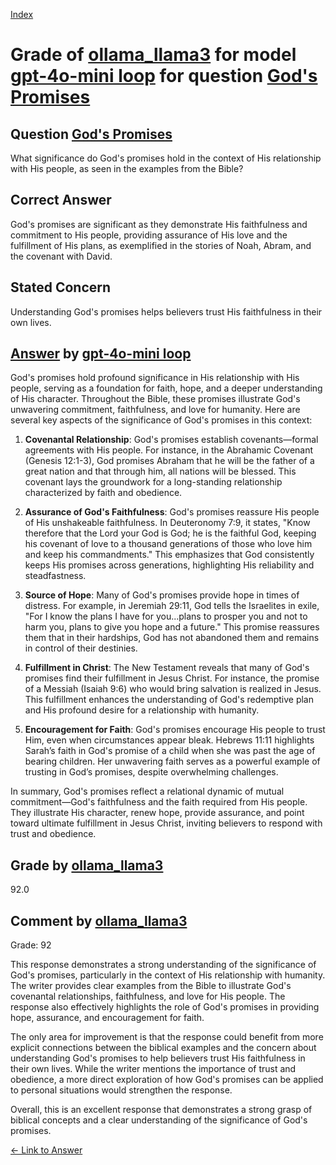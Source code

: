
[Index](../../../../index.md)
# Grade of [ollama_llama3](../../../grading_models/ollama_llama3.md) for model [gpt-4o-mini loop](../../../answering_models/gpt-4o-mini_loop.md) for question [God's Promises](../../../questions/God_s_Promises.md)

## Question [God's Promises](../../../questions/God_s_Promises.md)
What significance do God's promises hold in the context of His relationship with His people, as seen in the examples from the Bible?

## Correct Answer
God's promises are significant as they demonstrate His faithfulness and commitment to His people, providing assurance of His love and the fulfillment of His plans, as exemplified in the stories of Noah, Abram, and the covenant with David.

## Stated Concern
Understanding God's promises helps believers trust His faithfulness in their own lives.

## [Answer](../God_s_Promises.md) by [gpt-4o-mini loop](../../../answering_models/gpt-4o-mini_loop.md)
God's promises hold profound significance in His relationship with His people, serving as a foundation for faith, hope, and a deeper understanding of His character. Throughout the Bible, these promises illustrate God's unwavering commitment, faithfulness, and love for humanity. Here are several key aspects of the significance of God's promises in this context:

1. **Covenantal Relationship**: God's promises establish covenants—formal agreements with His people. For instance, in the Abrahamic Covenant (Genesis 12:1-3), God promises Abraham that he will be the father of a great nation and that through him, all nations will be blessed. This covenant lays the groundwork for a long-standing relationship characterized by faith and obedience.

2. **Assurance of God's Faithfulness**: God's promises reassure His people of His unshakeable faithfulness. In Deuteronomy 7:9, it states, "Know therefore that the Lord your God is God; he is the faithful God, keeping his covenant of love to a thousand generations of those who love him and keep his commandments." This emphasizes that God consistently keeps His promises across generations, highlighting His reliability and steadfastness.

3. **Source of Hope**: Many of God's promises provide hope in times of distress. For example, in Jeremiah 29:11, God tells the Israelites in exile, "For I know the plans I have for you...plans to prosper you and not to harm you, plans to give you hope and a future." This promise reassures them that in their hardships, God has not abandoned them and remains in control of their destinies.

4. **Fulfillment in Christ**: The New Testament reveals that many of God's promises find their fulfillment in Jesus Christ. For instance, the promise of a Messiah (Isaiah 9:6) who would bring salvation is realized in Jesus. This fulfillment enhances the understanding of God's redemptive plan and His profound desire for a relationship with humanity.

5. **Encouragement for Faith**: God's promises encourage His people to trust Him, even when circumstances appear bleak. Hebrews 11:11 highlights Sarah’s faith in God's promise of a child when she was past the age of bearing children. Her unwavering faith serves as a powerful example of trusting in God’s promises, despite overwhelming challenges.

In summary, God's promises reflect a relational dynamic of mutual commitment—God's faithfulness and the faith required from His people. They illustrate His character, renew hope, provide assurance, and point toward ultimate fulfillment in Jesus Christ, inviting believers to respond with trust and obedience.

## Grade by [ollama_llama3](../../../grading_models/ollama_llama3.md)
92.0

## Comment by [ollama_llama3](../../../grading_models/ollama_llama3.md)
Grade: 92

This response demonstrates a strong understanding of the significance of God's promises, particularly in the context of His relationship with humanity. The writer provides clear examples from the Bible to illustrate God's covenantal relationships, faithfulness, and love for His people. The response also effectively highlights the role of God's promises in providing hope, assurance, and encouragement for faith.

The only area for improvement is that the response could benefit from more explicit connections between the biblical examples and the concern about understanding God's promises to help believers trust His faithfulness in their own lives. While the writer mentions the importance of trust and obedience, a more direct exploration of how God's promises can be applied to personal situations would strengthen the response.

Overall, this is an excellent response that demonstrates a strong grasp of biblical concepts and a clear understanding of the significance of God's promises.

[&lt;- Link to Answer](../God_s_Promises.md)
